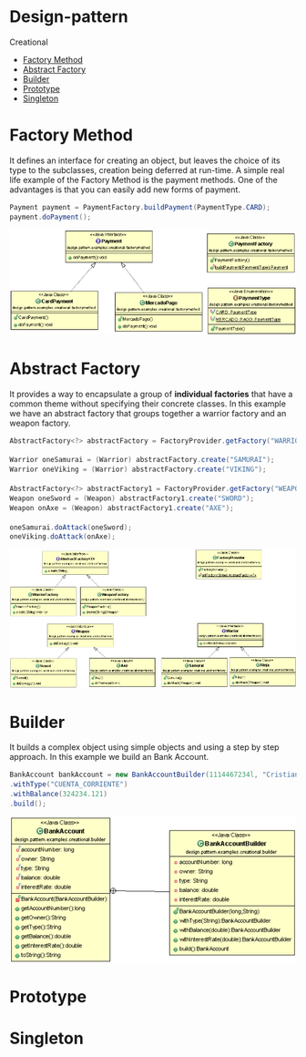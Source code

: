 # Design-pattern

Creational
- [Factory Method](#factory-method)  
- [Abstract Factory](#abstract-factory) 
- [Builder](#builder)
- [Prototype](#prototype)
- [Singleton](#singleton)


# Factory Method

It defines an interface for creating an object, but leaves the choice of its type to the subclasses, creation being deferred at run-time.
A simple real life example of the Factory Method is the payment methods.
One of the advantages is that you can easily add new forms of payment.

```java
Payment payment = PaymentFactory.buildPayment(PaymentType.CARD);
payment.doPayment();
```

![Factory Method](https://github.com/cristianjaldin/design-pattern/blob/master/src/main/java/design/pattern/examples/creational/factorymethod/Factory%20Method.gif?raw=true)


# Abstract Factory

It provides a way to encapsulate a group of **individual factories** that have a common theme without specifying their concrete classes.
In this example we have an abstract factory that groups together a warrior factory and an weapon factory.

```java
AbstractFactory<?> abstractFactory = FactoryProvider.getFactory("WARRIOR");

Warrior oneSamurai = (Warrior) abstractFactory.create("SAMURAI");
Warrior oneViking = (Warrior) abstractFactory.create("VIKING");

AbstractFactory<?> abstractFactory1 = FactoryProvider.getFactory("WEAPON");
Weapon oneSword = (Weapon) abstractFactory1.create("SWORD");
Weapon onAxe = (Weapon) abstractFactory1.create("AXE");

oneSamurai.doAttack(oneSword);
oneViking.doAttack(onAxe);
```

![Abstrac Factory](https://github.com/cristianjaldin/design-pattern/blob/master/src/main/java/design/pattern/examples/creational/abstractfactory/Abstract%20Factory.gif?raw=true)

# Builder

It builds a complex object using simple objects and using a step by step approach. In this example we build an Bank Account.

```java
BankAccount bankAccount = new BankAccountBuilder(1114467234l, "Cristian Jaldin")
.withType("CUENTA_CORRIENTE")
.withBalance(324234.121)
.build();
```

![Builder](https://github.com/cristianjaldin/design-pattern/blob/master/src/main/java/design/pattern/examples/creational/builder/Builder.gif?raw=true)

# Prototype

# Singleton

